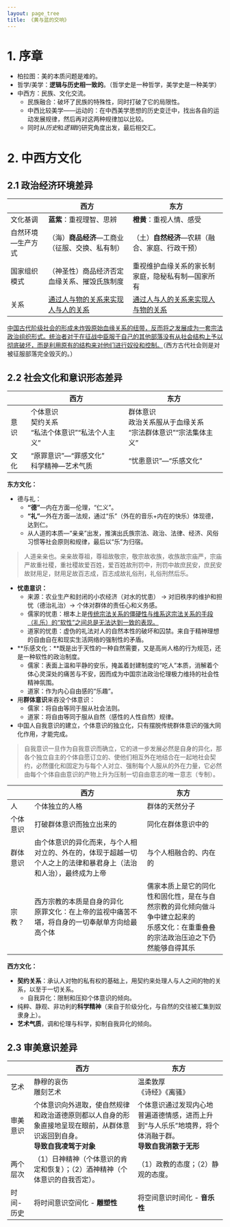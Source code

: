 ```yaml
---
layout: page_tree
title: 《黄与蓝的交响》
---
```


# 1. 序章

* 柏拉图：美的本质问题是难的。
* 哲学/美学：**逻辑与历史相一致的**。（哲学史是一种哲学，美学史是一种美学）
* 中西方：民族、文化交流。
  * 民族融合：破坏了民族的特殊性，同时打破了它的局限性。
  * 中西比较美学——运动的：在中西美学思想的历史变迁中，找出各自的运动发展规律，然后再对这两种规律加以比较。
  * 同时从*历史*和*逻辑*的研究角度出发，最后相交汇。


# 2. 中西方文化

## 2.1 政治经济环境差异

| | 西方| 东方|
|---|---|---|
| 文化基调 | **蓝紫**：重视理智、思辨 | **橙黄**：重视人情、感受|
| 自然环境—生产方式| （海）**商品经济**—工商业（征服、交换、私有制） | （土）**自然经济**—农耕（融合、家庭、行政干预） |
| 国家组织模式  | （神圣性）商品经济否定血缘关系、摧毁氏族制度 | 重视维护血缘关系的家长制家庭，隐秘私有制—国家所有 |
| 关系  | <u>通过人与物的关系来实现人与人的关系</u> | <u>通过人与人的关系来实现人与物的关系</u> |

<u>中国古代阶级社会的形成未炸毁原始血缘关系的纽带，反而将之发展成为一套宗法政治组织形式。统治者对于在征战中臣服于自己的其他部落没有从社会结构上予以彻底破坏，而是利用原有的结构来对他们进行奴役和控制。</u>（西方古代社会则是对被征服部落完全毁灭的。）

## 2.2 社会文化和意识形态差异

| | 西方| 东方|
|---|---|---|
| 意识 | 个体意识 <br> 契约关系 <br> “私法个体意识”“私法个人主义”| 群体意识 <br>政治关系服从于血缘关系 <br> “宗法群体意识”“宗法集体主义”|
| 文化  |  “原罪意识”—“罪感文化”  <br> 科学精神—艺术气质  | “忧患意识”—“乐感文化” |

**东方文化：**
* 德与礼：
  * **“德”**—内在方面—伦理，“仁义”。
  * **“礼”**—外在方面—法规，通过“乐”（外在的音乐+内在的快乐）体现德，达到仁。
  * 从人道的本质—“亲亲”出发，推演出氏族宗法、政治、法律、经济、风俗习惯等社会原则和规律，最后以“乐”为归宿。

> 人道亲亲也。亲亲故尊祖，尊祖故敬宗，敬宗故收族，收族故宗庙严，宗庙严故重社稷，重社稷故爱百姓，爱百姓故刑罚中，刑罚中故庶民安，庶民安故财用足，财用足故百志成，百志成故礼俗刑，礼俗刑然后乐。

* **忧患意识：**
  * 来源：农业生产和封闭的小农经济（对水的忧患） -> 对旧秩序的维护和担忧（德治礼治）-> 个体对群体的责任心和义务感。
  * 儒家的忧患：根本上是<u>传统宗法关系的僵硬性与维系这宗法关系的手段（礼乐）的“软性”之间总是无法达到一致的表现。</u>
  * 道家的忧患：虚伪的礼法对人的自然本性的破坏和囚禁。来自于精神理想的自由自在和现实生活网络的强制性的矛盾。
* **乐感文化：**既是出于天性的一种自然需要，又是高尚人格的行为规范，还是一种软性的政治制度。
  * 儒家：表面上温和平静的安乐，掩盖着封建制度的“吃人”本质，消解着个体心灵深处的痛苦与不安，因而成为中国宗法政治伦理极力维持的社会性精神氛围。
  * 道家：作为内心自由感的“乐趣”。
* 用**群体意识**来吞没个体意识：
  * 儒家：将自由等同于服从社会法则。
  * 道家：将自由等同于服从自然（感性的人性自然）规律。
* 中国人自我意识的建立，个体意识的独立化，只有摆脱传统群体意识的强大同化作用，才能完成。


> 自我意识一旦作为自我意识而确立，它的进一步发展必然是自身的异化，那各个独立自主的个体自愿订立的、使他们相互外在地结合在一起地社会契约，必然僵化和固定为与每个人对立、强制每个人服从的外在力量，它必然由每个个体自由意识的产物上升为压制一切自由意志的唯一意志（专制）。

| | 西方| 东方|
|---|---|---|
| 人 | 个体独立的人格 | 群体的天然分子|
| 个体意识| 打破群体意识而独立出来的 | 同化在群体意识中的 |
| 群体意识| 由个体意识的异化而来，与个人相对立的、外在的，体现于超越一切个人之上的法律和暴君身上（法治和人治），最终成为上帝 | 与个人相融合的、内在的|
| 宗教？ | 西方宗教的本质是自身的异化 <br> 原罪文化：在上帝的监视中痛苦不堪，将自身的一切奉献单方向给最高个体 | 儒家本质上是它的同化性和固化性，是在与自然宗教的异化倾向做斗争中建立起来的 <br> 乐感文化：在重重叠叠的宗法政治压迫之下仍然能够自得其乐 |


**西方文化：**
* **契约关系**：承认人对物的私有权的基础上，用契约来处理人与人之间的物的关系，以至于一切关系。
  * 自我异化：限制和压抑个体意识的倾向。
* 纯粹、静观、非功利的**科学精神**（来自于阶级分化，与自然的交往被汇集到奴隶身上）。
* **艺术气质**，调和伦理与科学，抑制自我异化的倾向。

## 2.3 审美意识差异

| | 西方| 东方|
|---|---|---|
| 艺术| 静穆的哀伤<br> 雕刻艺术 | 温柔敦厚 <br> 《诗经》《离骚》|
| 审美意识 | 个体意识向外进取，使自然规律和政治道德原则都以人自身的形象直接地呈现在眼前，从群体意识返回到自身。<br> **导致自我凌驾于对象** | 个体意识通过发现内心地普遍道德情感，进而上升到“与人乐乐”地境界，将个体消融于群。<br> **导致自我消散于无形** |
| 两个层次 | （1）日神精神（个体意识的肯定和恢复）；（2）酒神精神（个体意识的自我否定）。 | （1）政教的态度；（2）静观的态度。 |
| 时间-历史 | 将时间意识空间化 - **雕塑性** | 将空间意识时间化 - **音乐性** | 
